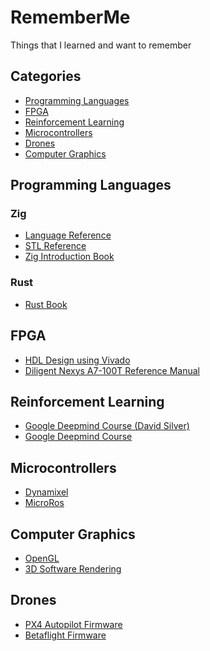 # RememberMe
Things that I learned and want to remember

<!-- Categories Begin -->
## Categories

- [Programming Languages](#programming-languages)
- [FPGA](#fpga)
- [Reinforcement Learning](#reinforcement-learning)
- [Microcontrollers](#microcontrollers)
- [Drones](#drones)
- [Computer Graphics](#computer-graphics)

<!-- Categories End -->

<!-- Programming Languages Begin -->
## Programming Languages

### Zig

- [Language Reference](https://ziglang.org/documentation/0.13.0/)
- [STL Reference](https://ziglang.org/documentation/0.13.0/std/)
- [Zig Introduction Book](https://pedropark99.github.io/zig-book/)

### Rust

- [Rust Book](https://doc.rust-lang.org/book/)

<!-- Programming Languages End -->

<!-- FPGA Begin -->
## FPGA

- [HDL Design using Vivado](https://www.amd.com/en/corporate/university-program/vivado/vivado-teaching-material/hdl-design.html)
- [Diligent Nexys A7-100T Reference Manual](https://digilent.com/reference/programmable-logic/nexys-a7/reference-manual)

<!-- FPGA End -->

<!-- RL Begin -->
## Reinforcement Learning

- [Google Deepmind Course (David Silver)](https://davidstarsilver.wordpress.com/teaching/)
- [Google Deepmind Course](https://www.youtube.com/playlist?list=PLqYmG7hTraZDVH599EItlEWsUOsJbAodm)

<!-- RL End -->

## Microcontrollers

- [Dynamixel](https://github.com/antoniocapone/RememberMe)
- [MicroRos](https://github.com/micro-ROS/)

## Computer Graphics

- [OpenGL](https://learnopengl.com/)
- [3D Software Rendering](https://www.youtube.com/watch?v=maSIQg8IFRI)

## Drones

- [PX4 Autopilot Firmware](https://github.com/PX4/PX4-Autopilot)
- [Betaflight Firmware](https://github.com/betaflight/betaflight)
